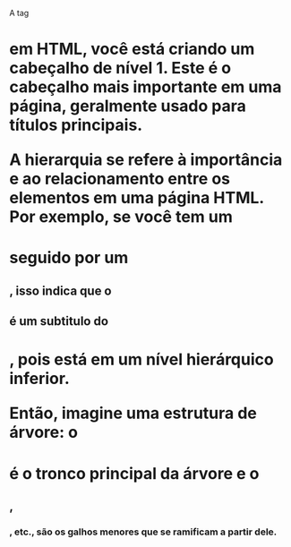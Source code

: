 A tag <h1> em HTML, você está criando um cabeçalho de nível 1. Este é o cabeçalho mais importante em uma página, geralmente usado para títulos principais.

A hierarquia se refere à importância e ao relacionamento entre os elementos em uma página HTML. Por exemplo, se você tem um <h1> seguido por um <h2>, isso indica que o <h2> é um subtitulo do <h1>, pois está em um nível hierárquico inferior.

Então, imagine uma estrutura de árvore: o <h1> é o tronco principal da árvore e o <h2>, <h3>, etc., são os galhos menores que se ramificam a partir dele.
